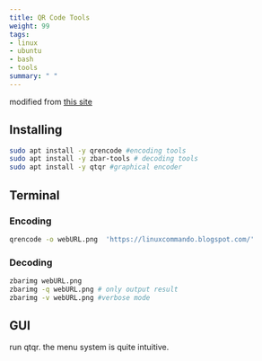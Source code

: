 ```yaml
---
title: QR Code Tools
weight: 99
tags:
- linux
- ubuntu
- bash
- tools
summary: " "
---
```


modified from [this site](https://linuxcommando.blogspot.com/2020/07/how-to-generate-and-read-qr-code-on.html)

## Installing

```bash
sudo apt install -y qrencode #encoding tools
sudo apt install -y zbar-tools # decoding tools
sudo apt install -y qtqr #graphical encoder

```

## Terminal

### Encoding

```bash
qrencode -o webURL.png  'https://linuxcommando.blogspot.com/'
```

	


### Decoding

```bash
zbarimg webURL.png
zbarimg -q webURL.png # only output result
zbarimg -v webURL.png #verbose mode
```

## GUI

run qtqr.  the menu system is quite intuitive.
